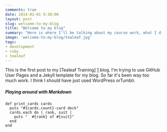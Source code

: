 ```yaml
---
comments: true
date: 2014-02-01 9:30:00
layout: post
slug: welcome-to-my-blog
title: "Welcome to my blog"
summary: "Here is where I'll be talking about my course work, what I discover and what has me stumped. "
image: 'welcome-to-my-blog/tealeaf.jpg'
tags:
- development
- ruby
- tealeaf
---
```

This is the first post to my [Tealeaf Training] [1] blog.  I'm trying to use GitHub User Pages 
and a Jekyll template for my blog.  So far it's been way too much work. I think I should have 
just used WordPress orTumblr.

#####  Playing around with Markdown 

    def print_cards cards
      puts "#{cards.count}-card deck"
      cards.each do | rank, suit |
        puts "  #{rank} of #{suit}"
      end
    end

[1]: http://www.gotealeaf.com "Introduction to Ruby and Web Development"
